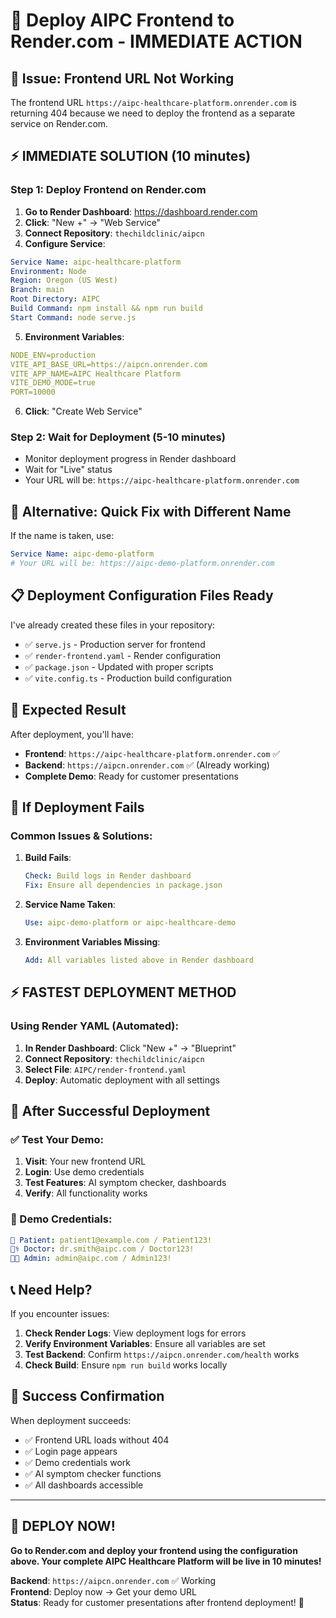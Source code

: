 # 🚀 Deploy AIPC Frontend to Render.com - IMMEDIATE ACTION

## 🎯 **Issue**: Frontend URL Not Working

The frontend URL `https://aipc-healthcare-platform.onrender.com` is returning 404 because we need to deploy the frontend as a separate service on Render.com.

## ⚡ **IMMEDIATE SOLUTION (10 minutes)**

### **Step 1: Deploy Frontend on Render.com**

1. **Go to Render Dashboard**: https://dashboard.render.com
2. **Click**: "New +" → "Web Service"
3. **Connect Repository**: `thechildclinic/aipcn`
4. **Configure Service**:

```yaml
Service Name: aipc-healthcare-platform
Environment: Node
Region: Oregon (US West)
Branch: main
Root Directory: AIPC
Build Command: npm install && npm run build
Start Command: node serve.js
```

5. **Environment Variables**:
```yaml
NODE_ENV=production
VITE_API_BASE_URL=https://aipcn.onrender.com
VITE_APP_NAME=AIPC Healthcare Platform
VITE_DEMO_MODE=true
PORT=10000
```

6. **Click**: "Create Web Service"

### **Step 2: Wait for Deployment (5-10 minutes)**
- Monitor deployment progress in Render dashboard
- Wait for "Live" status
- Your URL will be: `https://aipc-healthcare-platform.onrender.com`

## 🔧 **Alternative: Quick Fix with Different Name**

If the name is taken, use:
```yaml
Service Name: aipc-demo-platform
# Your URL will be: https://aipc-demo-platform.onrender.com
```

## 📋 **Deployment Configuration Files Ready**

I've already created these files in your repository:
- ✅ `serve.js` - Production server for frontend
- ✅ `render-frontend.yaml` - Render configuration
- ✅ `package.json` - Updated with proper scripts
- ✅ `vite.config.ts` - Production build configuration

## 🎯 **Expected Result**

After deployment, you'll have:
- **Frontend**: `https://aipc-healthcare-platform.onrender.com` ✅
- **Backend**: `https://aipcn.onrender.com` ✅ (Already working)
- **Complete Demo**: Ready for customer presentations

## 🚨 **If Deployment Fails**

### **Common Issues & Solutions:**

1. **Build Fails**:
   ```yaml
   Check: Build logs in Render dashboard
   Fix: Ensure all dependencies in package.json
   ```

2. **Service Name Taken**:
   ```yaml
   Use: aipc-demo-platform or aipc-healthcare-demo
   ```

3. **Environment Variables Missing**:
   ```yaml
   Add: All variables listed above in Render dashboard
   ```

## ⚡ **FASTEST DEPLOYMENT METHOD**

### **Using Render YAML (Automated)**:
1. **In Render Dashboard**: Click "New +" → "Blueprint"
2. **Connect Repository**: `thechildclinic/aipcn`
3. **Select File**: `AIPC/render-frontend.yaml`
4. **Deploy**: Automatic deployment with all settings

## 🎪 **After Successful Deployment**

### **✅ Test Your Demo**:
1. **Visit**: Your new frontend URL
2. **Login**: Use demo credentials
3. **Test Features**: AI symptom checker, dashboards
4. **Verify**: All functionality works

### **🎯 Demo Credentials**:
```yaml
👤 Patient: patient1@example.com / Patient123!
👨‍⚕️ Doctor: dr.smith@aipc.com / Doctor123!
👨‍💼 Admin: admin@aipc.com / Admin123!
```

## 📞 **Need Help?**

If you encounter issues:
1. **Check Render Logs**: View deployment logs for errors
2. **Verify Environment Variables**: Ensure all variables are set
3. **Test Backend**: Confirm `https://aipcn.onrender.com/health` works
4. **Check Build**: Ensure `npm run build` works locally

## 🎉 **Success Confirmation**

When deployment succeeds:
- ✅ Frontend URL loads without 404
- ✅ Login page appears
- ✅ Demo credentials work
- ✅ AI symptom checker functions
- ✅ All dashboards accessible

---

## 🚀 **DEPLOY NOW!**

**Go to Render.com and deploy your frontend using the configuration above. Your complete AIPC Healthcare Platform will be live in 10 minutes!**

**Backend**: `https://aipcn.onrender.com` ✅ Working  
**Frontend**: Deploy now → Get your demo URL  
**Status**: Ready for customer presentations after frontend deployment! 🎯
